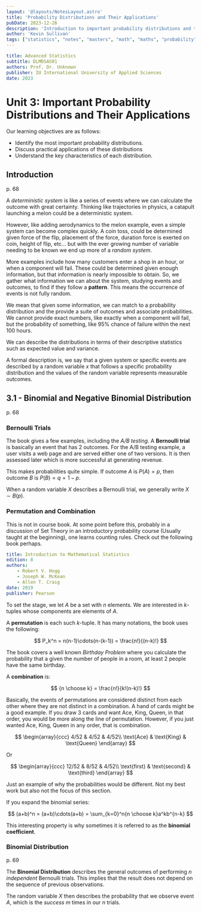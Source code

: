 ```yaml
---
layout: '@layouts/NotesLayout.astro'
title: 'Probability Distributions and Their Applications'
pubDate: 2023-12-26
description: 'Introduction to important probability distributions and their applications.'
author: 'Kevin Sullivan'
tags: ["statistics", "notes", "masters", "math", "maths", "probability"]
---
```


```yaml
title: Advanced Statistics
subtitle: DLMDSAS01
authors: Prof. Dr. Unknown
publisher: IU International University of Applied Sciences
date: 2023
```

# Unit 3: Important Probability Distributions and Their Applications

Our learning objectives are as follows:
+ Identify the most important probability distributions.
+ Discuss practical applications of these distributions
+ Understand the key characteristics of each distribution. 

## Introduction

p. 68

A _deterministic system_ is like a series of events where we can calculate the outcome with great certainty. Thinking like trajectories in physics, a catapult launching a melon could be a deterministic system. 

However, like adding aerodynamics to the melon example, even a simple system can become complex quickly. A coin toss, could be determined given force of the flip, placement of the force, duration force is exerted on coin, height of flip, etc... but with the ever growing number of variable needing to be known we end up more of a _random system_. 

More examples include how many customers enter a shop in an hour, or when a component will fail. These could be determined given enough information, but that information is nearly impossible to obtain. So, we gather what information we can about the system, studying events and outcomes, to find if they follow a **pattern**. This means the occurrence of events is not fully random.

We mean that given some information, we can match to a probability distribution and the provide a suite of outcomes and associate probabilities. We cannot provide exact numbers, like exactly when a component will fail, but the probability of something, like 95% chance of failure within the next 100 hours. 

We can describe the distributions in terms of their descriptive statistics such as expected value and variance. 

A formal description is, we say that a given system or specific events are described by a random variable $x$ that follows a specific probability distribution and the values of the random variable represents measurable outcomes. 

## 3.1 - Binomial and Negative Binomial Distribution

p. 68 

### Bernoulli Trials

The book gives a few examples, including the _A/B testing_. A **Bernoulli trial** is basically an event that has 2 outcomes. For the A/B testing example, a user visits a web page and are served either one of two versions. It is then assessed later which is more successful at generating revenue. 

This makes probabilities quite simple. If outcome $A$ is $P(A)=p$, then outcome $B$ is $P(B)=q=1-p$. 

When a random variable $X$ describes a Bernoulli trial, we generally write $X \sim B(p)$.

### Permutation and Combination

This is not in course book. At some point before this, probably in a discussion of Set Theory in an introductory probability course (Usually taught at the beginning), one learns counting rules. Check out the following book perhaps. 

```yaml
title: Introduction to Mathematical Statistics
edition: 8
authors:
	- Robert V. Hogg
	- Joseph W. McKean
	- Allen T. Craig
date: 2019
publisher: Pearson
```

To set the stage, we let $A$ be a set with $n$ elements. We are interested in $k$-tuples whose components are elements of $A$. 

A **permutation** is each such $k$-tuple. It has many notations, the book uses the following:

$$
P_k^n = n(n-1)\cdots(n-(k-1)) = \frac{n!}{(n-k)!}
$$

The book covers a well known _Birthday Problem_ where you calculate the probability that a given the number of people in a room, at least 2 people have the same birthday. 

A **combination** is:

$$
{n \choose k} = \frac{n!}{k!(n-k)!}
$$

Basically, the events of permutations are considered distinct from each other where they are not distinct in a combination. A hand of cards might be a good example. If you draw 3 cards and want Ace, King, Queen, in that order, you would be more along the line of permutation. However, if you just wanted Ace, King, Queen in any order, that is combination. 

$$
\begin{array}{ccc}
	4/52 & 4/52 & 4/52\\
	\text{Ace} & \text{King} & \text{Queen}
\end{array}
$$

Or

$$
\begin{array}{ccc}
	12/52 & 8/52 & 4/52\\
	\text{first} & \text{second} & \text{third}
\end{array}
$$

Just an example of why the probabilities would be different. Not my best work but also not the focus of this section.

If you expand the binomial series:

$$
(a+b)^n = (a+b)\cdots(a+b) = \sum_{k=0}^n{n \choose k}a^kb^{n-k}
$$

This interesting property is why sometimes it is referred to as the **binomial coefficient**.

### Binomial Distribution

p. 69

The **Binomial Distribution** describes the general outcomes of performing $n$ _independent_ Bernoulli trials. This implies that the result does not depend on the sequence of previous observations. 

The random variable $X$ then describes the probability that we observe event $A$, which is the _success_ $m$ times in our $n$ trials. 
